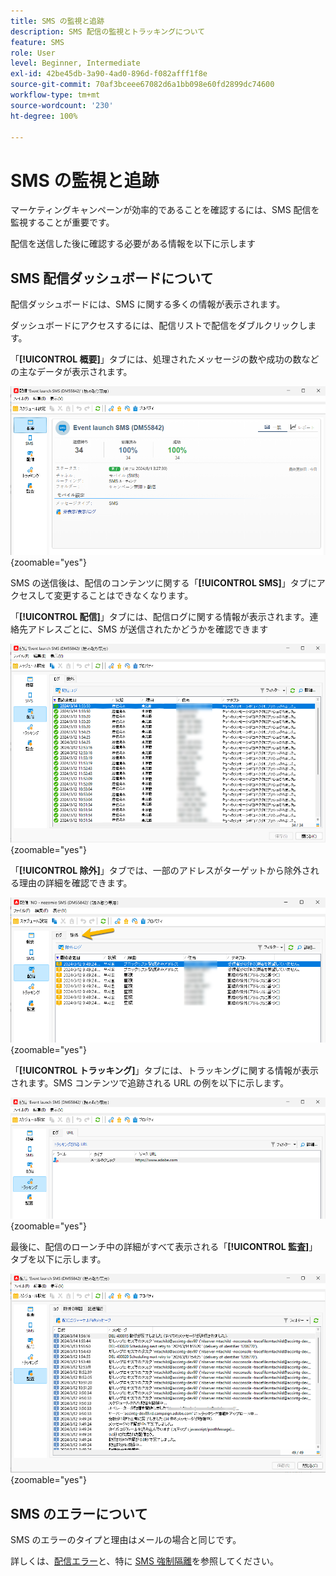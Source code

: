 ```yaml
---
title: SMS の監視と追跡
description: SMS 配信の監視とトラッキングについて
feature: SMS
role: User
level: Beginner, Intermediate
exl-id: 42be45db-3a90-4ad0-896d-f082afff1f8e
source-git-commit: 70af3bceee67082d6a1bb098e60fd2899dc74600
workflow-type: tm+mt
source-wordcount: '230'
ht-degree: 100%

---
```


# SMS の監視と追跡

マーケティングキャンペーンが効率的であることを確認するには、SMS 配信を監視することが重要です。

配信を送信した後に確認する必要がある情報を以下に示します

## SMS 配信ダッシュボードについて

配信ダッシュボードには、SMS に関する多くの情報が表示されます。

ダッシュボードにアクセスするには、配信リストで配信をダブルクリックします。

「**[!UICONTROL 概要]**」タブには、処理されたメッセージの数や成功の数などの主なデータが表示されます。

![](assets/sms_summary.png){zoomable="yes"}

SMS の送信後は、配信のコンテンツに関する「**[!UICONTROL SMS]**」タブにアクセスして変更することはできなくなります。

「**[!UICONTROL 配信]**」タブには、配信ログに関する情報が表示されます。連絡先アドレスごとに、SMS が送信されたかどうかを確認できます

![](assets/sms_deliverylogs.png){zoomable="yes"}

「**[!UICONTROL 除外]**」タブでは、一部のアドレスがターゲットから除外される理由の詳細を確認できます。

![](assets/sms_exclusions.png){zoomable="yes"}

「**[!UICONTROL トラッキング]**」タブには、トラッキングに関する情報が表示されます。SMS コンテンツで追跡される URL の例を以下に示します。

![](assets/sms_trackinglogs.png){zoomable="yes"}

最後に、配信のローンチ中の詳細がすべて表示される「**[!UICONTROL 監査]**」タブを以下に示します。

![](assets/sms_audit.png){zoomable="yes"}

## SMS のエラーについて

SMS のエラーのタイプと理由はメールの場合と同じです。

詳しくは、[配信エラー](../delivery-failures.md)と、特に [SMS 強制隔離](../delivery-failures.md#sms-quarantines)を参照してください。
